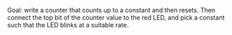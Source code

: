 Goal: write a counter that counts up to a constant and then resets. Then connect the top bit of the counter value to the red LED, and pick a constant such that the LED blinks at a suitable rate.
